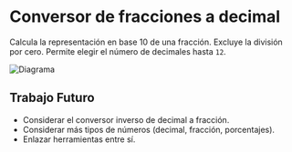 # Conversor de fracciones a decimal

Calcula la representación en base 10 de una fracción. Excluye la división por cero. Permite elegir el número de decimales hasta `12`.

![Diagrama](diagrama-fraccion-a-decimal.png)

## Trabajo Futuro

- Considerar el conversor inverso de decimal a fracción.
- Considerar más tipos de números (decimal, fracción, porcentajes).
- Enlazar herramientas entre sí.